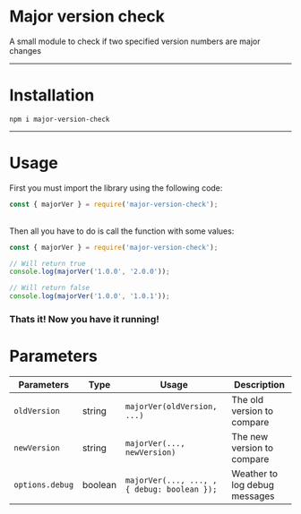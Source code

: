 # Major version check
A small module to check if two specified version numbers are major changes

---

# Installation
```
npm i major-version-check
```

---

# Usage
First you must import the library using the following code:
```javascript
const { majorVer } = require('major-version-check');
```
\
Then all you have to do is call the function with some values:
```javascript
const { majorVer } = require('major-version-check');

// Will return true
console.log(majorVer('1.0.0', '2.0.0'));

// Will return false
console.log(majorVer('1.0.0', '1.0.1'));
```
### Thats it! Now you have it running!

# Parameters

| Parameters    | Type    | Usage                                  | Description                   |
|---------------|---------|----------------------------------------|-------------------------------|
| `oldVersion`    | string  | `majorVer(oldVersion, ...)`              | The old version to compare    |
| `newVersion`    | string  | `majorVer(..., newVersion)`              | The new version to compare |
| `options.debug` | boolean | `majorVer(..., ..., , { debug: boolean });` | Weather to log debug messages |

